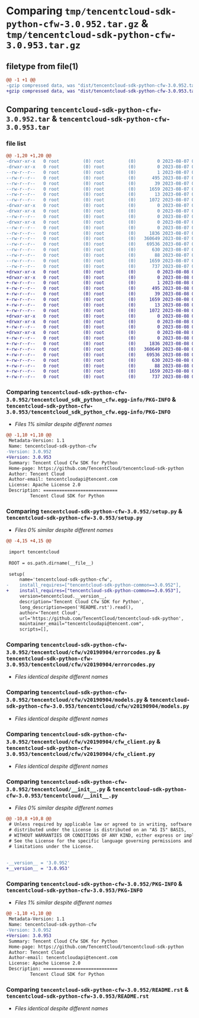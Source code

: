 # Comparing `tmp/tencentcloud-sdk-python-cfw-3.0.952.tar.gz` & `tmp/tencentcloud-sdk-python-cfw-3.0.953.tar.gz`

## filetype from file(1)

```diff
@@ -1 +1 @@
-gzip compressed data, was "dist/tencentcloud-sdk-python-cfw-3.0.952.tar", last modified: Mon Aug  7 08:48:58 2023, max compression
+gzip compressed data, was "dist/tencentcloud-sdk-python-cfw-3.0.953.tar", last modified: Tue Aug  8 00:20:47 2023, max compression
```

## Comparing `tencentcloud-sdk-python-cfw-3.0.952.tar` & `tencentcloud-sdk-python-cfw-3.0.953.tar`

### file list

```diff
@@ -1,20 +1,20 @@
-drwxr-xr-x   0 root         (0) root         (0)        0 2023-08-07 08:48:58.000000 tencentcloud-sdk-python-cfw-3.0.952/
-drwxr-xr-x   0 root         (0) root         (0)        0 2023-08-07 08:48:58.000000 tencentcloud-sdk-python-cfw-3.0.952/tencentcloud_sdk_python_cfw.egg-info/
--rw-r--r--   0 root         (0) root         (0)        1 2023-08-07 08:48:58.000000 tencentcloud-sdk-python-cfw-3.0.952/tencentcloud_sdk_python_cfw.egg-info/dependency_links.txt
--rw-r--r--   0 root         (0) root         (0)      495 2023-08-07 08:48:58.000000 tencentcloud-sdk-python-cfw-3.0.952/tencentcloud_sdk_python_cfw.egg-info/SOURCES.txt
--rw-r--r--   0 root         (0) root         (0)       39 2023-08-07 08:48:58.000000 tencentcloud-sdk-python-cfw-3.0.952/tencentcloud_sdk_python_cfw.egg-info/requires.txt
--rw-r--r--   0 root         (0) root         (0)     1659 2023-08-07 08:48:58.000000 tencentcloud-sdk-python-cfw-3.0.952/tencentcloud_sdk_python_cfw.egg-info/PKG-INFO
--rw-r--r--   0 root         (0) root         (0)       13 2023-08-07 08:48:58.000000 tencentcloud-sdk-python-cfw-3.0.952/tencentcloud_sdk_python_cfw.egg-info/top_level.txt
--rw-r--r--   0 root         (0) root         (0)     1072 2023-08-07 08:48:58.000000 tencentcloud-sdk-python-cfw-3.0.952/setup.py
-drwxr-xr-x   0 root         (0) root         (0)        0 2023-08-07 08:48:58.000000 tencentcloud-sdk-python-cfw-3.0.952/tencentcloud/
-drwxr-xr-x   0 root         (0) root         (0)        0 2023-08-07 08:48:58.000000 tencentcloud-sdk-python-cfw-3.0.952/tencentcloud/cfw/
--rw-r--r--   0 root         (0) root         (0)        0 2023-08-07 08:48:58.000000 tencentcloud-sdk-python-cfw-3.0.952/tencentcloud/cfw/__init__.py
-drwxr-xr-x   0 root         (0) root         (0)        0 2023-08-07 08:48:58.000000 tencentcloud-sdk-python-cfw-3.0.952/tencentcloud/cfw/v20190904/
--rw-r--r--   0 root         (0) root         (0)        0 2023-08-07 08:48:58.000000 tencentcloud-sdk-python-cfw-3.0.952/tencentcloud/cfw/v20190904/__init__.py
--rw-r--r--   0 root         (0) root         (0)     1836 2023-08-07 08:48:58.000000 tencentcloud-sdk-python-cfw-3.0.952/tencentcloud/cfw/v20190904/errorcodes.py
--rw-r--r--   0 root         (0) root         (0)   360649 2023-08-07 08:48:58.000000 tencentcloud-sdk-python-cfw-3.0.952/tencentcloud/cfw/v20190904/models.py
--rw-r--r--   0 root         (0) root         (0)    69536 2023-08-07 08:48:58.000000 tencentcloud-sdk-python-cfw-3.0.952/tencentcloud/cfw/v20190904/cfw_client.py
--rw-r--r--   0 root         (0) root         (0)      630 2023-08-07 08:48:58.000000 tencentcloud-sdk-python-cfw-3.0.952/tencentcloud/__init__.py
--rw-r--r--   0 root         (0) root         (0)       88 2023-08-07 08:48:58.000000 tencentcloud-sdk-python-cfw-3.0.952/setup.cfg
--rw-r--r--   0 root         (0) root         (0)     1659 2023-08-07 08:48:58.000000 tencentcloud-sdk-python-cfw-3.0.952/PKG-INFO
--rw-r--r--   0 root         (0) root         (0)      737 2023-08-07 08:48:58.000000 tencentcloud-sdk-python-cfw-3.0.952/README.rst
+drwxr-xr-x   0 root         (0) root         (0)        0 2023-08-08 00:20:47.000000 tencentcloud-sdk-python-cfw-3.0.953/
+drwxr-xr-x   0 root         (0) root         (0)        0 2023-08-08 00:20:47.000000 tencentcloud-sdk-python-cfw-3.0.953/tencentcloud_sdk_python_cfw.egg-info/
+-rw-r--r--   0 root         (0) root         (0)        1 2023-08-08 00:20:47.000000 tencentcloud-sdk-python-cfw-3.0.953/tencentcloud_sdk_python_cfw.egg-info/dependency_links.txt
+-rw-r--r--   0 root         (0) root         (0)      495 2023-08-08 00:20:47.000000 tencentcloud-sdk-python-cfw-3.0.953/tencentcloud_sdk_python_cfw.egg-info/SOURCES.txt
+-rw-r--r--   0 root         (0) root         (0)       39 2023-08-08 00:20:47.000000 tencentcloud-sdk-python-cfw-3.0.953/tencentcloud_sdk_python_cfw.egg-info/requires.txt
+-rw-r--r--   0 root         (0) root         (0)     1659 2023-08-08 00:20:47.000000 tencentcloud-sdk-python-cfw-3.0.953/tencentcloud_sdk_python_cfw.egg-info/PKG-INFO
+-rw-r--r--   0 root         (0) root         (0)       13 2023-08-08 00:20:47.000000 tencentcloud-sdk-python-cfw-3.0.953/tencentcloud_sdk_python_cfw.egg-info/top_level.txt
+-rw-r--r--   0 root         (0) root         (0)     1072 2023-08-08 00:20:47.000000 tencentcloud-sdk-python-cfw-3.0.953/setup.py
+drwxr-xr-x   0 root         (0) root         (0)        0 2023-08-08 00:20:47.000000 tencentcloud-sdk-python-cfw-3.0.953/tencentcloud/
+drwxr-xr-x   0 root         (0) root         (0)        0 2023-08-08 00:20:47.000000 tencentcloud-sdk-python-cfw-3.0.953/tencentcloud/cfw/
+-rw-r--r--   0 root         (0) root         (0)        0 2023-08-08 00:20:47.000000 tencentcloud-sdk-python-cfw-3.0.953/tencentcloud/cfw/__init__.py
+drwxr-xr-x   0 root         (0) root         (0)        0 2023-08-08 00:20:47.000000 tencentcloud-sdk-python-cfw-3.0.953/tencentcloud/cfw/v20190904/
+-rw-r--r--   0 root         (0) root         (0)        0 2023-08-08 00:20:47.000000 tencentcloud-sdk-python-cfw-3.0.953/tencentcloud/cfw/v20190904/__init__.py
+-rw-r--r--   0 root         (0) root         (0)     1836 2023-08-08 00:20:47.000000 tencentcloud-sdk-python-cfw-3.0.953/tencentcloud/cfw/v20190904/errorcodes.py
+-rw-r--r--   0 root         (0) root         (0)   360649 2023-08-08 00:20:47.000000 tencentcloud-sdk-python-cfw-3.0.953/tencentcloud/cfw/v20190904/models.py
+-rw-r--r--   0 root         (0) root         (0)    69536 2023-08-08 00:20:47.000000 tencentcloud-sdk-python-cfw-3.0.953/tencentcloud/cfw/v20190904/cfw_client.py
+-rw-r--r--   0 root         (0) root         (0)      630 2023-08-08 00:20:47.000000 tencentcloud-sdk-python-cfw-3.0.953/tencentcloud/__init__.py
+-rw-r--r--   0 root         (0) root         (0)       88 2023-08-08 00:20:47.000000 tencentcloud-sdk-python-cfw-3.0.953/setup.cfg
+-rw-r--r--   0 root         (0) root         (0)     1659 2023-08-08 00:20:47.000000 tencentcloud-sdk-python-cfw-3.0.953/PKG-INFO
+-rw-r--r--   0 root         (0) root         (0)      737 2023-08-08 00:20:47.000000 tencentcloud-sdk-python-cfw-3.0.953/README.rst
```

### Comparing `tencentcloud-sdk-python-cfw-3.0.952/tencentcloud_sdk_python_cfw.egg-info/PKG-INFO` & `tencentcloud-sdk-python-cfw-3.0.953/tencentcloud_sdk_python_cfw.egg-info/PKG-INFO`

 * *Files 1% similar despite different names*

```diff
@@ -1,10 +1,10 @@
 Metadata-Version: 1.1
 Name: tencentcloud-sdk-python-cfw
-Version: 3.0.952
+Version: 3.0.953
 Summary: Tencent Cloud Cfw SDK for Python
 Home-page: https://github.com/TencentCloud/tencentcloud-sdk-python
 Author: Tencent Cloud
 Author-email: tencentcloudapi@tencent.com
 License: Apache License 2.0
 Description: ============================
         Tencent Cloud SDK for Python
```

### Comparing `tencentcloud-sdk-python-cfw-3.0.952/setup.py` & `tencentcloud-sdk-python-cfw-3.0.953/setup.py`

 * *Files 0% similar despite different names*

```diff
@@ -4,15 +4,15 @@
 
 import tencentcloud
 
 ROOT = os.path.dirname(__file__)
 
 setup(
     name='tencentcloud-sdk-python-cfw',
-    install_requires=["tencentcloud-sdk-python-common==3.0.952"],
+    install_requires=["tencentcloud-sdk-python-common==3.0.953"],
     version=tencentcloud.__version__,
     description='Tencent Cloud Cfw SDK for Python',
     long_description=open('README.rst').read(),
     author='Tencent Cloud',
     url='https://github.com/TencentCloud/tencentcloud-sdk-python',
     maintainer_email="tencentcloudapi@tencent.com",
     scripts=[],
```

### Comparing `tencentcloud-sdk-python-cfw-3.0.952/tencentcloud/cfw/v20190904/errorcodes.py` & `tencentcloud-sdk-python-cfw-3.0.953/tencentcloud/cfw/v20190904/errorcodes.py`

 * *Files identical despite different names*

### Comparing `tencentcloud-sdk-python-cfw-3.0.952/tencentcloud/cfw/v20190904/models.py` & `tencentcloud-sdk-python-cfw-3.0.953/tencentcloud/cfw/v20190904/models.py`

 * *Files identical despite different names*

### Comparing `tencentcloud-sdk-python-cfw-3.0.952/tencentcloud/cfw/v20190904/cfw_client.py` & `tencentcloud-sdk-python-cfw-3.0.953/tencentcloud/cfw/v20190904/cfw_client.py`

 * *Files identical despite different names*

### Comparing `tencentcloud-sdk-python-cfw-3.0.952/tencentcloud/__init__.py` & `tencentcloud-sdk-python-cfw-3.0.953/tencentcloud/__init__.py`

 * *Files 0% similar despite different names*

```diff
@@ -10,8 +10,8 @@
 # Unless required by applicable law or agreed to in writing, software
 # distributed under the License is distributed on an "AS IS" BASIS,
 # WITHOUT WARRANTIES OR CONDITIONS OF ANY KIND, either express or implied.
 # See the License for the specific language governing permissions and
 # limitations under the License.
 
 
-__version__ = '3.0.952'
+__version__ = '3.0.953'
```

### Comparing `tencentcloud-sdk-python-cfw-3.0.952/PKG-INFO` & `tencentcloud-sdk-python-cfw-3.0.953/PKG-INFO`

 * *Files 1% similar despite different names*

```diff
@@ -1,10 +1,10 @@
 Metadata-Version: 1.1
 Name: tencentcloud-sdk-python-cfw
-Version: 3.0.952
+Version: 3.0.953
 Summary: Tencent Cloud Cfw SDK for Python
 Home-page: https://github.com/TencentCloud/tencentcloud-sdk-python
 Author: Tencent Cloud
 Author-email: tencentcloudapi@tencent.com
 License: Apache License 2.0
 Description: ============================
         Tencent Cloud SDK for Python
```

### Comparing `tencentcloud-sdk-python-cfw-3.0.952/README.rst` & `tencentcloud-sdk-python-cfw-3.0.953/README.rst`

 * *Files identical despite different names*

